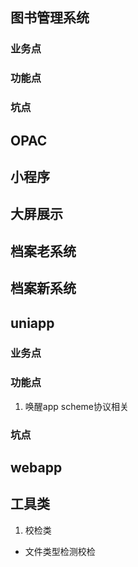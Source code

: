 ## 图书管理系统
### 业务点

### 功能点

### 坑点

## OPAC


## 小程序

## 大屏展示

## 档案老系统

## 档案新系统

## uniapp

### 业务点

### 功能点
1. 唤醒app scheme协议相关
### 坑点

## webapp


## 工具类
1. 校检类
+ 文件类型检测校检